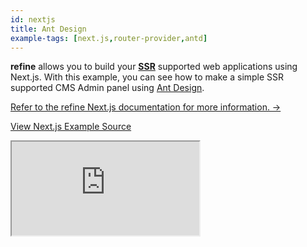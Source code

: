 ```yaml
---
id: nextjs
title: Ant Design
example-tags: [next.js,router-provider,antd]
---
```


**refine** allows you to build your [**SSR**](https://nextjs.org/docs/basic-features/pages#server-side-rendering) supported web applications using Next.js. With this example, you can see how to make a simple SSR supported CMS Admin panel using [Ant Design](https://ant.design/).

[Refer to the refine Next.js documentation for more information. →](/docs/advanced-tutorials/ssr/nextjs.md)

[View Next.js Example Source](https://github.com/refinedev/refine/tree/master/examples/with-nextjs)

<iframe loading="lazy" src="https://stackblitz.com/github/refinedev/refine/tree/master/examples/with-nextjs/?embed=1&view=preview&theme=dark&preset=node&ctl=1"
style={{width: "100%", height:"80vh", border: "0px", borderRadius: "8px", overflow:"hidden"}}
    title="refine-nextjs-example"
></iframe>
